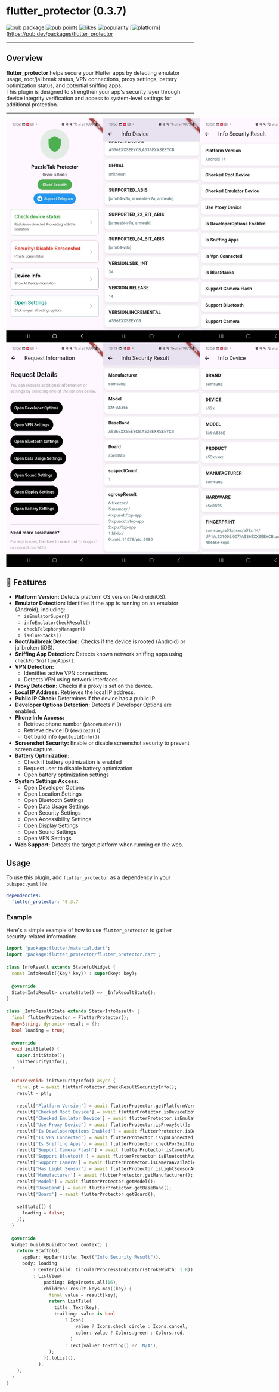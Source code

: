 # flutter_protector (0.3.7)
[![pub package](https://img.shields.io/pub/v/flutter_protector)](https://pub.dev/packages/flutter_protector)
[![pub points](https://img.shields.io/pub/points/flutter_protector)](https://pub.dev/packages/flutter_protector/score)
[![likes](https://img.shields.io/pub/likes/flutter_protector)](https://pub.dev/packages/flutter_protector/score)
[![popularity](https://img.shields.io/pub/popularity/flutter_protector)](https://pub.dev/packages/flutter_protector/score)
[![platform](https://img.shields.io/badge/platform-android%20%7C%20ios%20%7C%20web-blue)](https://pub.dev/packages/flutter_protector

---

## Overview

**flutter_protector** helps secure your Flutter apps by detecting emulator usage, root/jailbreak status, VPN connections, proxy settings, battery optimization status, and potential sniffing apps.  
This plugin is designed to strengthen your app's security layer through device integrity verification and access to system-level settings for additional protection.

---

<div style="display: flex; justify-content: space-between;">
<img src="https://github.com/PuzzleTakX/flutter_protector/blob/master/demo/screen%20(1).jpg?raw=true" alt="image_demo" width="260" height="600">
<img src="https://github.com/PuzzleTakX/flutter_protector/blob/master/demo/screen%20(2).jpg?raw=true" alt="image_demo" width="260" height="600">
<img src="https://github.com/PuzzleTakX/flutter_protector/blob/master/demo/screen%20(3).jpg?raw=true" alt="image_demo" width="260" height="600">
</div>
<div style="display: flex; justify-content: space-between;">
<img src="https://github.com/PuzzleTakX/flutter_protector/blob/master/demo/screen%20(7).jpg?raw=true" alt="image_demo" width="260" height="600">
<img src="https://github.com/PuzzleTakX/flutter_protector/blob/master/demo/screen%20(6).jpg?raw=true" alt="image_demo" width="260" height="600">
<img src="https://github.com/PuzzleTakX/flutter_protector/blob/master/demo/screen%20(5).jpg?raw=true" alt="image_demo" width="260" height="600">
</div>

## 🚀 Features

- **Platform Version:** Detects platform OS version (Android/iOS).
- **Emulator Detection:** Identifies if the app is running on an emulator (Android), including:
    - `isEmulatorSuper()`
    - `infoEmulatorCheckResult()`
    - `checkTelephonyManager()`
    - `isBlueStacks()`
- **Root/Jailbreak Detection:** Checks if the device is rooted (Android) or jailbroken (iOS).
- **Sniffing App Detection:** Detects known network sniffing apps using `checkForSniffingApps()`.
- **VPN Detection:**
    - Identifies active VPN connections.
    - Detects VPN using network interfaces.
- **Proxy Detection:** Checks if a proxy is set on the device.
- **Local IP Address:** Retrieves the local IP address.
- **Public IP Check:** Determines if the device has a public IP.
- **Developer Options Detection:** Detects if Developer Options are enabled.
- **Phone Info Access:**
    - Retrieve phone number (`phoneNumber()`)
    - Retrieve device ID (`deviceId()`)
    - Get build info (`getBuildInfo()`)
- **Screenshot Security:** Enable or disable screenshot security to prevent screen capture.
- **Battery Optimization:**
    - Check if battery optimization is enabled
    - Request user to disable battery optimization
    - Open battery optimization settings
- **System Settings Access:**
    - Open Developer Options
    - Open Location Settings
    - Open Bluetooth Settings
    - Open Data Usage Settings
    - Open Security Settings
    - Open Accessibility Settings
    - Open Display Settings
    - Open Sound Settings
    - Open VPN Settings
- **Web Support:** Detects the target platform when running on the web.


## Usage

To use this plugin, add `flutter_protector` as a dependency in your `pubspec.yaml` file:

```yaml
dependencies:
  flutter_protector: ^0.3.7
```

### Example

Here's a simple example of how to use `flutter_protector` to gather security-related information:

```dart
import 'package:flutter/material.dart';
import 'package:flutter_protector/flutter_protector.dart';

class InfoResult extends StatefulWidget {
  const InfoResult({Key? key}) : super(key: key);

  @override
  State<InfoResult> createState() => _InfoResultState();
}

class _InfoResultState extends State<InfoResult> {
  final flutterProtector = FlutterProtector();
  Map<String, dynamic> result = {};
  bool loading = true;

  @override
  void initState() {
    super.initState();
    initSecurityInfo();
  }

  Future<void> initSecurityInfo() async {
    final pt = await flutterProtector.checkResultSecurityInfo();
    result = pt!;

    result['Platform Version'] = await flutterProtector.getPlatformVersion();
    result['Checked Root Device'] = await flutterProtector.isDeviceRooted();
    result['Checked Emulator Device'] = await flutterProtector.isEmulatorSuper();
    result['Use Proxy Device'] = await flutterProtector.isProxySet();
    result['Is DeveloperOptions Enabled'] = await flutterProtector.isDeveloperOptionsEnabled();
    result['Is VPN Connected'] = await flutterProtector.isVpnConnected();
    result['Is Sniffing Apps'] = await flutterProtector.checkForSniffingApps([]);
    result['Support Camera Flash'] = await flutterProtector.isCameraFlashAvailable();
    result['Support Bluetooth'] = await flutterProtector.isBluetoothAvailable();
    result['Support Camera'] = await flutterProtector.isCameraAvailable();
    result['Has Light Sensor'] = await flutterProtector.isLightSensorAvailable();
    result['Manufacturer'] = await flutterProtector.getManufacturer();
    result['Model'] = await flutterProtector.getModel();
    result['BaseBand'] = await flutterProtector.getBaseBand();
    result['Board'] = await flutterProtector.getBoard();

    setState(() {
      loading = false;
    });
  }

  @override
  Widget build(BuildContext context) {
    return Scaffold(
      appBar: AppBar(title: Text("Info Security Result")),
      body: loading
          ? Center(child: CircularProgressIndicator(strokeWidth: 1.8))
          : ListView(
              padding: EdgeInsets.all(16),
              children: result.keys.map((key) {
                final value = result[key];
                return ListTile(
                  title: Text(key),
                  trailing: value is bool
                      ? Icon(
                          value ? Icons.check_circle : Icons.cancel,
                          color: value ? Colors.green : Colors.red,
                        )
                      : Text(value?.toString() ?? 'N/A'),
                );
              }).toList(),
            ),
    );
  }
}
```
